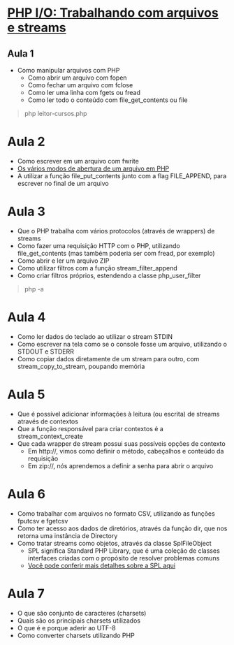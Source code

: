 # [PHP I/O: Trabalhando com arquivos e streams](https://cursos.alura.com.br/course/php-io-arquivos-streams)

## Aula 1
* Como manipular arquivos com PHP
    * Como abrir um arquivo com fopen
    * Como fechar um arquivo com fclose
    * Como ler uma linha com fgets ou fread
    * Como ler todo o conteúdo com file_get_contents ou file

> php leitor-cursos.php

# Aula 2

* Como escrever em um arquivo com fwrite
* [Os vários modos de abertura de um arquivo em PHP](https://www.php.net/manual/pt_BR/function.fopen.php)
* A utilizar a função file_put_contents junto com a flag FILE_APPEND, para escrever no final de um arquivo

# Aula 3
* Que o PHP trabalha com vários protocolos (através de wrappers) de streams
* Como fazer uma requisição HTTP com o PHP, utilizando file_get_contents (mas também poderia ser com fread, por exemplo)
* Como abrir e ler um arquivo ZIP
* Como utilizar filtros com a função stream_filter_append
* Como criar filtros próprios, estendendo a classe php_user_filter
> php -a

# Aula 4
* Como ler dados do teclado ao utilizar o stream STDIN
* Como escrever na tela como se o console fosse um arquivo, utilizando o STDOUT e STDERR
* Como copiar dados diretamente de um stream para outro, com stream_copy_to_stream, poupando memória

# Aula 5
* Que é possível adicionar informações à leitura (ou escrita) de streams através de contextos
* Que a função responsável para criar contextos é a stream_context_create
* Que cada wrapper de stream possui suas possíveis opções de contexto
    * Em http://, vimos como definir o método, cabeçalhos e conteúdo da requisição
    * Em zip://, nós aprendemos a definir a senha para abrir o arquivo

# Aula 6
* Como trabalhar com arquivos no formato CSV, utilizando as funções fputcsv e fgetcsv
* Como ter acesso aos dados de diretórios, através da função dir, que nos retorna uma instância de Directory
* Como tratar streams como objetos, através da classe SplFileObject
    * SPL significa Standard PHP Library, que é uma coleção de classes interfaces criadas com o propósito de resolver problemas comuns
    * [Você pode conferir mais detalhes sobre a SPL aqui](https://www.php.net/manual/en/book.spl.php)

# Aula 7
* O que são conjunto de caracteres (charsets)
* Quais são os principais charsets utilizados
* O que é e porque aderir ao UTF-8
* Como converter charsets utilizando PHP